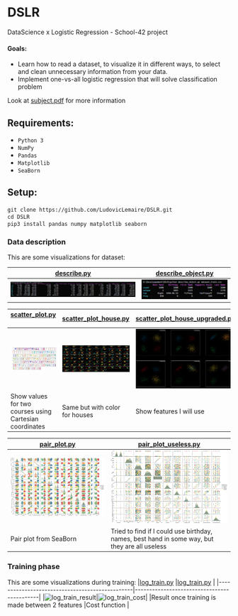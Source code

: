 # DSLR
DataScience x Logistic Regression - School-42 project

#### Goals:
* Learn how to read a dataset, to visualize it in different ways, to select and clean unnecessary information from your data.
* Implement one-vs-all logistic regression that will solve classification problem

Look at [subject.pdf](assets/fr.subject.pdf) for more information

## Requirements:
* `Python 3`
* `NumPy`
* `Pandas`
* `Matplotlib`
* `SeaBorn`

## Setup:
```
git clone https://github.com/LudovicLemaire/DSLR.git
cd DSLR
pip3 install pandas numpy matplotlib seaborn
```

### Data description
This are some visualizations for dataset:

|[describe.py](describe.py)      |[describe_object.py](describe_object.py)      |
|--------------------------------|----------------------------------------------|
|![describe](assets/describe.PNG)|![describe_object](assets/describe_object.PNG)|

|[scatter_plot.py‎‎‎‎](scatter_plot.py)   ‎‎‎‎‎                  |[scatter_plot_house.py](scatter_plot_house.py)      |[scatter_plot_house_upgraded.py](scatter_plot_house_upgraded.py)      |
|-------------------------------------------------------|----------------------------------------------------|----------------------------------------------------------------------|
|![scatter_plot](assets/scatter_plot.PNG)               |![scatter_plot_house](assets/scatter_plot_house.PNG)|![scatter_plot_house_upgraded](assets/scatter_plot_house_upgraded.PNG)|
|Show values for two courses using Cartesian coordinates|Same but with color for houses                      |Show features I will use                                              |

|[pair_plot.py](pair_plot.py)      |[pair_plot_useless.py](pair_plot_useless.py)                                                 |
|----------------------------------|---------------------------------------------------------------------------------------------|
|![pair_plot](assets/pair_plot.PNG)|![pair_plot_useless](assets/pair_plot_useless.PNG)                                           |
|Pair plot from SeaBorn            |Tried to find if I could use birthday, names, best hand in some way, but they are all useless|

### Training phase
This are some visualizations during training:
|[log_train.py](log_train.py)                    |[log_train.py](log_train.py)                |
|------------------------------------------------|--------------------------------------------|
|![log_train_result](assets/log_train_result.PNG)|![log_train_cost](assets/log_train_cost.PNG)|
|Result once training is made between 2 features |Cost function                               |
